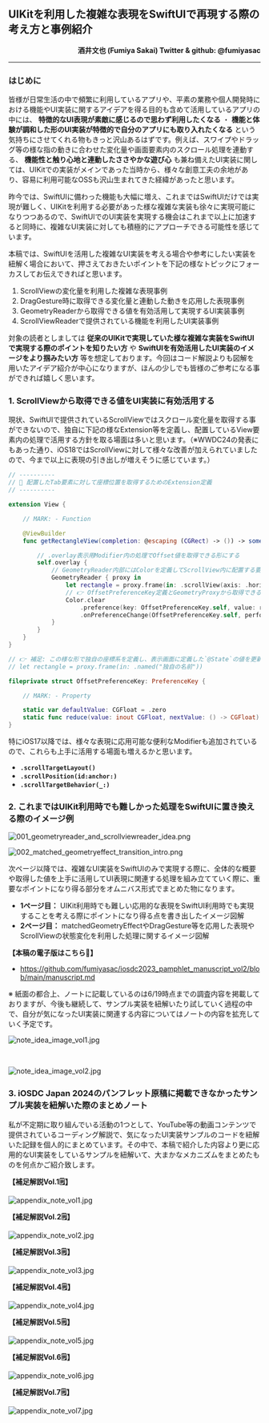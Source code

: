 ## UIKitを利用した複雑な表現をSwiftUIで再現する際の考え方と事例紹介

<p align="right">
<strong>酒井文也 (Fumiya Sakai) Twitter &amp; github: @fumiyasac</strong>
</p>

<hr>

### はじめに

皆様が日常生活の中で頻繁に利用しているアプリや、平素の業務や個人開発時における機能やUI実装に関するアイデアを得る目的も含めて活用しているアプリの中には、 __特徴的なUI表現が素敵に感じるので思わず利用したくなる__ ・ __機能と体験が調和した形のUI実装が特徴的で自分のアプリにも取り入れたくなる__ という気持ちにさせてくれる物もきっと沢山あるはずです。例えば、スワイプやドラッグ等の様な指の動きに合わせた変化量や画面要素内のスクロール処理を連動する、 __機能性と触り心地と連動したささやかな遊び心__ も兼ね備えたUI実装に関しては、UIKitでの実装がメインであった当時から、様々な創意工夫の余地があり、容易に利用可能なOSSも沢山生まれてきた経緯があったと思います。

昨今では、SwiftUIに備わった機能も大幅に増え、これまではSwiftUIだけでは実現が難しく、UIKitを利用する必要があった様な複雑な実装も徐々に実現可能になりつつあるので、SwiftUIでのUI実装を実現する機会はこれまで以上に加速すると同時に、複雑なUI実装に対しても積極的にアプローチできる可能性を感じています。

本稿では、SwiftUIを活用した複雑なUI実装を考える場合や参考にしたい実装を紐解く場合において、押さえておきたいポイントを下記の様なトピックにフォーカスしてお伝えできればと思います。

1. ScrollViewの変化量を利用した複雑な表現事例
2. DragGesture時に取得できる変化量と連動した動きを応用した表現事例
3. GeometryReaderから取得できる値を有効活用して実現するUI実装事例
4. ScrollViewReaderで提供されている機能を利用したUI実装事例

対象の読者としましては __従来のUIKitで実現していた様な複雑な実装をSwiftUIで実現する際のポイントを知りたい方__ や __SwiftUIを有効活用したUI実装のイメージをより掴みたい方__ 等を想定しております。今回はコード解説よりも図解を用いたアイデア紹介が中心になりますが、ほんの少しでも皆様のご参考になる事ができれば嬉しく思います。

### 1. ScrollViewから取得できる値をUI実装に有効活用する

現状、SwiftUIで提供されているScrollViewではスクロール変化量を取得する事ができないので、独自に下記の様なExtension等を定義し、配置しているView要素内の処理で活用する方針を取る場面は多いと思います。（※WWDC24の発表にもあった通り、iOS18ではScrollViewに対して様々な改善が加えられていましたので、今まで以上に表現の引き出しが増えそうに感じています。）

```swift
// ----------
// 📝 配置したTab要素に対して座標位置を取得するためのExtension定義
// ----------

extension View {

    // MARK: - Function

    @ViewBuilder
    func getRectangleView(completion: @escaping (CGRect) -> ()) -> some View {

        // .overlay表示用Modifier内の処理でOffset値を取得できる形にする
        self.overlay {
            // GeometryReader内部にはColorを定義してScrollView内に配置する要素には極力影響を及ぼさない様にする
            GeometryReader { proxy in
                let rectangle = proxy.frame(in: .scrollView(axis: .horizontal))
                // 👉 OffsetPreferenceKey定義とGeometryProxyから取得できる値を紐づける事でこの値変化を監視対象に設定する
                Color.clear
                    .preference(key: OffsetPreferenceKey.self, value: rectangle)
                    .onPreferenceChange(OffsetPreferenceKey.self, perform: completion)
            }
        }
    }
}

// 👉 補足: この様な形で独自の座標系を定義し、表示画面に定義した`@State`の値を更新する際に有効活用する
// let rectangle = proxy.frame(in: .named("独自の名前"))

fileprivate struct OffsetPreferenceKey: PreferenceKey {

    // MARK: - Property

    static var defaultValue: CGFloat = .zero
    static func reduce(value: inout CGFloat, nextValue: () -> CGFloat) {}
}
```

特にiOS17以降では、様々な表現に応用可能な便利なModifierも追加されているので、これらも上手に活用する場面も増えるかと思います。

- __`.scrollTargetLayout()`__
- __`.scrollPosition(id:anchor:)`__
- __`.scrollTargetBehavior(_:)`__

### 2. これまではUIKit利用時でも難しかった処理をSwiftUIに置き換える際のイメージ例

![001_geometryreader_and_scrollviewreader_idea.png](./images/001_geometryreader_and_scrollviewreader_idea.png)

![002_matched_geometryeffect_transition_intro.png](./images/002_matched_geometryeffect_transition_intro.png)

次ページ以降では、複雑なUI実装をSwiftUIのみで実現する際に、全体的な概要や取得した値を上手に活用してUI表現に関連する処理を組み立てていく際に、重要なポイントになり得る部分をオムニバス形式でまとめた物になります。

- __1ページ目：__ UIKit利用時でも難しい応用的な表現をSwiftUI利用時でも実現することを考える際にポイントになり得る点を書き出したイメージ図解
- __2ページ目：__ matchedGeometryEffectやDragGesture等を応用した表現やScrollViewの状態変化を利用した処理に関するイメージ図解

__【本稿の電子版はこちら💁】__
  - https://github.com/fumiyasac/iosdc2023_pamphlet_manuscript_vol2/blob/main/manuscript.md

※ 紙面の都合上、ノートに記載しているのは6/19時点までの調査内容を掲載しておりますが、今後も継続して、サンプル実装を紐解いたり試していく過程の中で、自分が気になったUI実装に関連する内容についてはノートの内容を拡充していく予定です。

![note_idea_image_vol1.jpg](./images/note_idea_image_vol1.jpg)

<br>

![note_idea_image_vol2.jpg](./images/note_idea_image_vol2.jpg)

### 3. iOSDC Japan 2024のパンフレット原稿に掲載できなかったサンプル実装を紐解いた際のまとめノート

私が不定期に取り組んでいる活動の1つとして、YouTube等の動画コンテンツで提供されているコーディング解説で、気になったUI実装サンプルのコードを紐解いた記録を個人的にまとめています。その中で、本稿で紹介した内容より更に応用的なUI実装をしているサンプルを紐解いて、大まかなメカニズムをまとめたものを何点かご紹介致します。

__【補足解説Vol.1🗒️】__

![appendix_note_vol1.jpg](./images/appendix_note_vol1.jpg)

__【補足解説Vol.2🗒️】__

![appendix_note_vol2.jpg](./images/appendix_note_vol2.jpg)

__【補足解説Vol.3🗒️】__

![appendix_note_vol3.jpg](./images/appendix_note_vol3.jpg)

__【補足解説Vol.4🗒️】__

![appendix_note_vol4.jpg](./images/appendix_note_vol4.jpg)

__【補足解説Vol.5🗒️】__

![appendix_note_vol5.jpg](./images/appendix_note_vol5.jpg)

__【補足解説Vol.6🗒️】__

![appendix_note_vol6.jpg](./images/appendix_note_vol6.jpg)

__【補足解説Vol.7🗒️】__

![appendix_note_vol7.jpg](./images/appendix_note_vol7.jpg)
